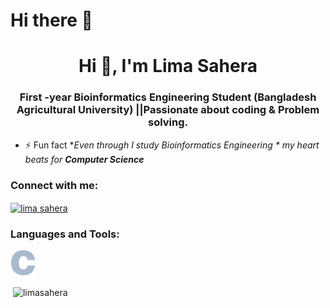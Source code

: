 # Hi there 👋
<h1 align="center">Hi 👋, I'm Lima Sahera</h1>
<h3 align="center">First -year Bioinformatics Engineering Student (Bangladesh Agricultural University) ||Passionate about coding & Problem solving.</h3>

- ⚡ Fun fact **Even through I study *Bioinformatics Engineering * my heart beats for **Computer Science****

<h3 align="left">Connect with me:</h3>
<p align="left">
<a href="https://linkedin.com/in/lima sahera" target="blank"><img align="center" src="https://raw.githubusercontent.com/rahuldkjain/github-profile-readme-generator/master/src/images/icons/Social/linked-in-alt.svg" alt="lima sahera" height="30" width="40" /></a>
</p>

<h3 align="left">Languages and Tools:</h3>
<p align="left"> <a href="https://www.cprogramming.com/" target="_blank" rel="noreferrer"> <img src="https://raw.githubusercontent.com/devicons/devicon/master/icons/c/c-original.svg" alt="c" width="40" height="40"/> </a> </p>

<p>&nbsp;<img align="center" src="https://github-readme-stats.vercel.app/api?username=limasahera&show_icons=true&locale=en" alt="limasahera" /></p>

<!--
**limasahera/limasahera** is a ✨ _special_ ✨ repository because its `README.md` (this file) appears on your GitHub profile.

Here are some ideas to get you started:

- 🔭 I’m currently working on ...
- 🌱 I’m currently learning ...programming basic (c,python,java-whichever i am learning 
- 👯 I’m looking to collaborate on ...
- 🤔 I’m looking for help with ...
- 💬 Ask me about ...
- 📫 How to reach me: ...
- 😄 Pronouns: ...
- ⚡ Fun fact: ...
